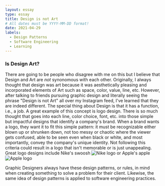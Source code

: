 ```yaml
---
layout: essay
type: essay
title: Design is not Art
# All dates must be YYYY-MM-DD format!
date: 2021-04-29
labels:
  - Design Patterns
  - Software Engineering
  - Learning
---
```


### Is Design Art?
  There are going to be people who disagree with me on this but I believe that Design and Art are *not* synonomous with each other. Originally, I always thought that 
  design was art because it was aesthetically pleasing and incorporated elements of Art such as space, color, value, line, etc. However, after talking to friends
  pursuing graphic design and literally seeing the phrase "Design is not Art" all over my Instagram feed, I've learned that they are indeed different. The special 
  thing about Design is that it has a function, i.e., a job. A great example of this concept is logo design. There is so much thought that goes into each line, 
  color choice, font, etc. into those simple but impactful designs that identify a company's brand. When a brand wants a logo, they want it to fit this simple pattern:
  it must be recognizable either blown up or shrunken down, not too messy or chaotic where the viewer gets confused, able to be seen even when black or white,
  and most importantly, convey the company's unique identity. Not following this criteria could result in a logo that isn't memorable or is just unappealing. 
  Great logo designs include Nike's swoosh ![Nike logo](https://www.clipartkey.com/mpngs/m/55-558096_svg-vector-nike-logo.png) 
  or
  Apple's apple ![Apple logo](https://cdn-0.idownloadblog.com/wp-content/uploads/2018/07/Apple-logo-black-and-white.png)
  
  Graphic Designers always have these design patterns, or rules, in mind when creating something to solve a problem for their client. Likewise, the same idea of design 
  patterns is applied to software engineering practices. 
